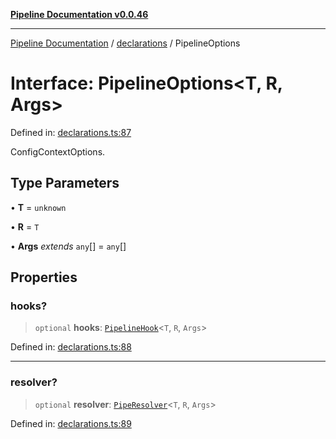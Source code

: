 [**Pipeline Documentation v0.0.46**](../../README.md)

***

[Pipeline Documentation](../../modules.md) / [declarations](../README.md) / PipelineOptions

# Interface: PipelineOptions\<T, R, Args\>

Defined in: [declarations.ts:87](https://github.com/stonemjs/pipeline/blob/437717c2a315db06047331ae86596a6933a8a199/src/declarations.ts#L87)

ConfigContextOptions.

## Type Parameters

• **T** = `unknown`

• **R** = `T`

• **Args** *extends* `any`[] = `any`[]

## Properties

### hooks?

> `optional` **hooks**: [`PipelineHook`](../type-aliases/PipelineHook.md)\<`T`, `R`, `Args`\>

Defined in: [declarations.ts:88](https://github.com/stonemjs/pipeline/blob/437717c2a315db06047331ae86596a6933a8a199/src/declarations.ts#L88)

***

### resolver?

> `optional` **resolver**: [`PipeResolver`](../type-aliases/PipeResolver.md)\<`T`, `R`, `Args`\>

Defined in: [declarations.ts:89](https://github.com/stonemjs/pipeline/blob/437717c2a315db06047331ae86596a6933a8a199/src/declarations.ts#L89)
